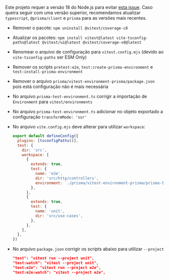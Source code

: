 Este projeto requer a versão 18 do Node.js para evitar [esta issue](https://github.com/prisma/prisma/issues/19151).
Caso queira seguir com uma versão superior, recomendamos atualizar `typescript`, `@prisma/client` e `prisma` para as versões mais recentes.

- Remover o pacote: `npm uninstall @vitest/coverage-c8`
- Atualizar os pacotes: `npm install vitest@latest vite-tsconfig-paths@latest @vitest/ui@latest @vitest/coverage-v8@latest`
- Renomear o arquivo de configuração para `vitest.config.mjs` (devido ao `vite-tsconfig-paths` ser ESM Only)
- Remover os scripts `pretest:e2e`, `test:create-prisma-environment` e `test:install-prisma-environment`
- Remover o arquivo `prisma/vitest-environment-prisma/package.json` pois está configuração não é mais necessária
- No arquivo `prisma-test-environment.ts` corrigir a importação de `Environment` para `vitest/environments`
- No arquivo `prisma-test-environment.ts` adicionar no objeto exportado a configuração `transformMode: 'ssr'`
- No arquivo `vite.config.mjs` deve alterar para utilizar `workspace`:

  ```js
  export default defineConfig({
    plugins: [tsconfigPaths()],
    test: {
      dir: 'src',
      workspace: [
        {
          extends: true,
          test: {
            name: 'e2e',
            dir: 'src/http/controllers',
            environment: `./prisma/vitest-environment-prisma/prisma-test-environment.ts`,
          },
        },
        {
          extends: true,
          test: {
            name: 'unit',
            dir: 'src/use-cases',
          },
        },
      ],
    },
  })
  ```

- No arquivo `package.json` corrigir os scripts abaixo para utilizar `--project`

  ```json
  "test": "vitest run --project unit",
  "test:watch": "vitest --project unit",
  "test:e2e": "vitest run --project e2e",
  "test:e2e:watch": "vitest --project e2e",
  ```
